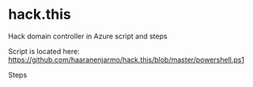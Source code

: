 # hack.this
Hack domain controller in Azure script and steps

Script is located here: https://github.com/haaranenjarmo/hack.this/blob/master/powershell.ps1


Steps

